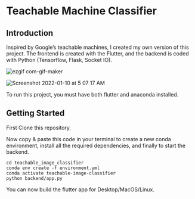 # Teachable Machine Classifier

## Introduction

Inspired by Google’s teachable machines, I created my own version of this project. The frontend is created with the Flutter, and the backend is coded with Python (Tensorflow, Flask, Socket IO).

![ezgif com-gif-maker](https://user-images.githubusercontent.com/34202100/148705686-5f4705b7-2754-4e20-bfb4-f94faa194ce0.gif)

![Screenshot 2022-01-10 at 5 07 17 AM](https://user-images.githubusercontent.com/34202100/148705828-89d63ff0-79ce-41c5-b372-9a4a66eb8155.png)

To run this project, you must have both flutter and anaconda installed.

## Getting Started

First Clone this repository.

Now copy & paste this code in your terminal to create a new conda environment, install all the required dependencies, and finally to start the backend.

```test
cd teachable_image_classifier
conda env create -f environment.yml
conda activate teachable-image-classifier
python backend/app.py
```

You can now build the flutter app for Desktop/MacOS/Linux.
